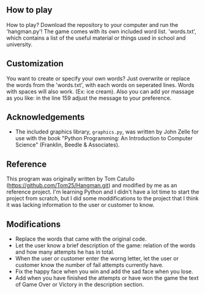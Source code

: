 ## How to play
How to play? Download the repository to your computer and run the 'hangman.py'! The game comes with its own included word list. 'words.txt', which contains a list of the useful material or things used in school and university.

## Customization
You want to create or specify your own words? Just overwrite or replace the words from the 'words.txt', with each words on seperated lines. Words with spaces will also work. (Ex: ice cream). Also you can add yor massage as you like: in the line 159 adjust the message to your preference.

## Acknowledgements
- The included graphics library, `graphics.py`, was written by John Zelle for use with the book "Python Programming: An Introduction to Computer Science" (Franklin, Beedle & Associates). 

## Reference
This program was originally written by Tom Catullo (https://github.com/Tom25/Hangman.git) and modified by me as an reference project. I'm learning Python and I didn't have a lot time to start the project from scratch, but I did some moddifications to the project that I think it was lacking information to the user or customer to know.

## Modifications
- Replace the words that came with the original code.
- Let the user know a brief description of the game: relation of the words and how many attempts he has in total.
- When the user or customer enter the worng letter, let the user or customer know the number of fail attempts currently have.
- Fix the happy face when you win and add the sad face when you lose.
- Add when you have finished the attempts or have won the game the text of Game Over or Victory in the description section.
